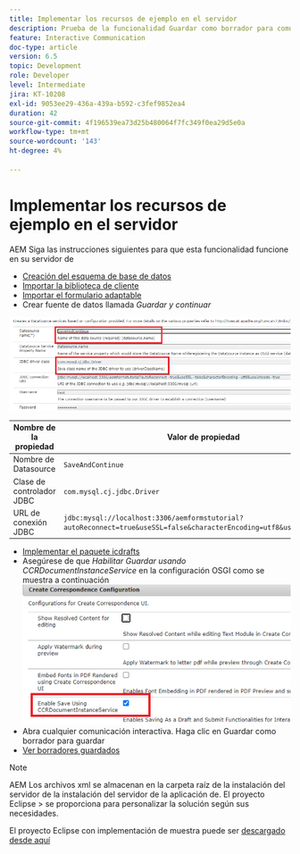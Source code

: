 ```yaml
---
title: Implementar los recursos de ejemplo en el servidor
description: Prueba de la funcionalidad Guardar como borrador para comunicaciones interactivas
feature: Interactive Communication
doc-type: article
version: 6.5
topic: Development
role: Developer
level: Intermediate
jira: KT-10208
exl-id: 9053ee29-436a-439a-b592-c3fef9852ea4
duration: 42
source-git-commit: 4f196539ea73d25b480064f7fc349f0ea29d5e0a
workflow-type: tm+mt
source-wordcount: '143'
ht-degree: 4%

---
```


# Implementar los recursos de ejemplo en el servidor

AEM Siga las instrucciones siguientes para que esta funcionalidad funcione en su servidor de

* [Creación del esquema de base de datos](assets/icdrafts.sql)
* [Importar la biblioteca de cliente](assets/icdrafts.zip)
* [Importar el formulario adaptable](assets/SavedDraftsAdaptiveForm.zip)
* Crear fuente de datos llamada _Guardar y continuar_

![Crear fuente de datos](assets/data-source.png)

| Nombre de la propiedad | Valor de propiedad |
|---|---|
| Nombre de Datasource | `SaveAndContinue` |
| Clase de controlador JDBC | `com.mysql.cj.jdbc.Driver` |
| URL de conexión JDBC | `jdbc:mysql://localhost:3306/aemformstutorial?autoReconnect=true&useSSL=false&characterEncoding=utf8&useUnicode=true` |

* [Implementar el paquete icdrafts](assets/icdrafts.icdrafts.core-1.0-SNAPSHOT.jar)
* Asegúrese de que _Habilitar Guardar usando CCRDocumentInstanceService_ en la configuración OSGI como se muestra a continuación
  ![Activar borradores](assets/enable-drafts.png)
* Abra cualquier comunicación interactiva. Haga clic en Guardar como borrador para guardar
* [Ver borradores guardados](http://localhost:4502/content/dam/formsanddocuments/saveddrafts/jcr:content?wcmmode=disabled)

>[!NOTE]
>AEM Los archivos xml se almacenan en la carpeta raíz de la instalación del servidor de la instalación del servidor de la aplicación de. El proyecto Eclipse > se proporciona para personalizar la solución según sus necesidades.

El proyecto Eclipse con implementación de muestra puede ser [descargado desde aquí](assets/icdrafts-eclipse-project.zip)
